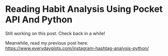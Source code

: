 # Reading Habit Analysis Using Pocket API And Python

Still working on this post. Check back in a while!

Meanwhile, read my previous post here: https://www.everydayplots.com/instagram-hashtag-analysis-python/